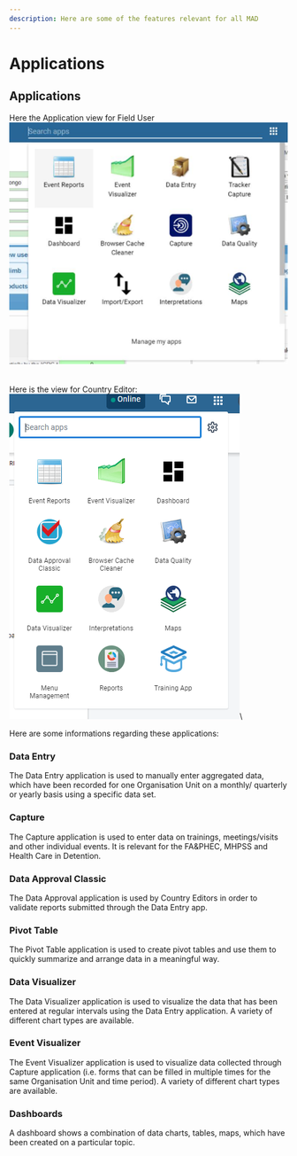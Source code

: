 ```yaml
---
description: Here are some of the features relevant for all MAD
---
```


# Applications

## Applications

Here the Application view for Field User\
![](<../../.gitbook/assets/image (3) (1) (1) (1).png>)\
\
\
Here is the view for Country Editor:\
![](<../../.gitbook/assets/image (1) (1) (1).png>)\


Here are some informations regarding these applications:

### **Data Entry**

The Data Entry application is used to manually enter aggregated data, which have been recorded for one Organisation Unit on a monthly/ quarterly or yearly basis using a specific data set.



### **Capture**

The Capture application is used to enter data on trainings, meetings/visits and other individual events. It is relevant for the FA\&PHEC, MHPSS and Health Care in Detention.



### **Data Approval Classic**

The Data Approval application is used by Country Editors in order to validate reports submitted through the Data Entry app.



### **Pivot Table**

The Pivot Table application is used to create pivot tables and use them to quickly summarize and arrange data in a meaningful way.



### **Data Visualizer**

The Data Visualizer application is used to visualize the data that has been entered at regular intervals using the Data Entry application. A variety of different chart types are available.



### **Event Visualizer**

The Event Visualizer application is used to visualize data collected through Capture application (i.e. forms that can be filled in multiple times for the same Organisation Unit and time period). A variety of different chart types are available.



### **Dashboards**

A dashboard shows a combination of data charts, tables, maps, which have been created on a particular topic.
